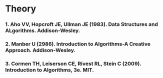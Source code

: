 # Theory

### 1. Aho VV, Hopcroft JE, Ullman JE (1983). Data Structures and ALgorithms. Addison-Wesley.

### 2. Manber U (2986). Introduction to Algorithms-A Creative Approach. Addison-Wesley.

### 3. Cormen TH, Leiserson CE, Rivest RL, Stein C (2009). Introduction to Algorithms, 3e. MIT.
